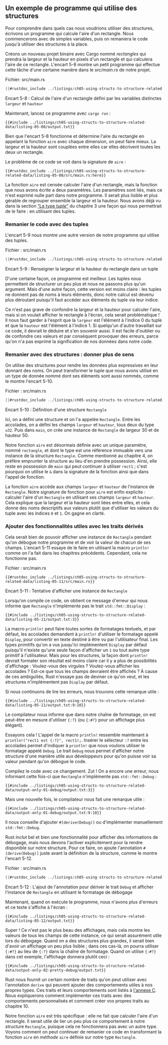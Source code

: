 <!--
## An Example Program Using Structs
-->

## Un exemple de programme qui utilise des structures

<!--
To understand when we might want to use structs, let’s write a program that
calculates the area of a rectangle. We’ll start with single variables, and then
refactor the program until we’re using structs instead.
-->

Pour comprendre dans quels cas nous voudrions utiliser des structures, écrivons
un programme qui calcule l'aire d'un rectangle. Nous commencerons avec de
simples variables, puis on remaniera le code jusqu'à utiliser des structures à
la place.

<!--
Let’s make a new binary project with Cargo called *rectangles* that will take
the width and height of a rectangle specified in pixels and calculate the area
of the rectangle. Listing 5-8 shows a short program with one way of doing
exactly that in our project’s *src/main.rs*.
-->

Créons un nouveau projet binaire avec Cargo nommé *rectangles* qui prendra la
largeur et la hauteur en pixels d'un rectangle et qui calculera l'aire de ce
rectangle. L'encart 5-8 montre un petit programme qui effectue cette tâche d'une
certaine manière dans le *src/main.rs* de notre projet.

<!--
<span class="filename">Filename: src/main.rs</span>
-->

<span class="filename">Fichier: src/main.rs</span>

<!--
```rust
{{#rustdoc_include ../listings-sources/ch05-using-structs-to-structure-related-data/listing-05-08/src/main.rs:all}}
```
-->

```rust
{{#rustdoc_include ../listings/ch05-using-structs-to-structure-related-data/listing-05-08/src/main.rs:all}}
```

<!--
<span class="caption">Listing 5-8: Calculating the area of a rectangle
specified by separate width and height variables</span>
-->

<span class="caption">Encart 5-8 : Calcul de l'aire d'un rectangle défini par
les variables distinctes `largeur` et `hauteur`</span>

<!--
Now, run this program using `cargo run`:
-->

Maintenant, lancez ce programme avec `cargo run` :

<!--
```console
{{#include ../listings-sources/ch05-using-structs-to-structure-related-data/listing-05-08/output.txt}}
```
-->

```console
{{#include ../listings/ch05-using-structs-to-structure-related-data/listing-05-08/output.txt}}
```

<!--
Even though Listing 5-8 works and figures out the area of the rectangle by
calling the `area` function with each dimension, we can do better. The width
and the height are related to each other because together they describe one
rectangle.
-->

Bien que l'encart 5-8 fonctionne et détermine l'aire du rectangle en appelant
la fonction `aire` avec chaque dimension, on peut faire mieux. La largeur et la
hauteur sont couplées entre elles car elles décrivent toutes les deux un rectangle.

<!--
The issue with this code is evident in the signature of `area`:
-->

Le problème de ce code se voit dans la signature de `aire` :

<!--
```rust,ignore
{{#rustdoc_include ../listings-sources/ch05-using-structs-to-structure-related-data/listing-05-08/src/main.rs:here}}
```
-->

```rust,ignore
{{#rustdoc_include ../listings/ch05-using-structs-to-structure-related-data/listing-05-08/src/main.rs:here}}
```

<!--
The `area` function is supposed to calculate the area of one rectangle, but the
function we wrote has two parameters. The parameters are related, but that’s
not expressed anywhere in our program. It would be more readable and more
manageable to group width and height together. We’ve already discussed one way
we might do that in [“The Tuple Type”][the-tuple-type]<!−− ignore −− > section
of Chapter 3: by using tuples.
-->

La fonction `aire` est censée calculer l'aire d'un rectangle, mais la fonction
que nous avons écrite a deux paramètres. Les paramètres sont liés, mais ce n'est
exprimé nulle part dans notre programme. Il serait plus lisible et plus gérable
de regrouper ensemble la largeur et la hauteur. Nous avons déjà vu dans la
section [“Le type *tuple*”][the-tuple-type]<!-- ignore --> du chapitre 3 une
façon qui nous permettrait de le faire : en utilisant des tuples.

<!--
### Refactoring with Tuples
-->

### Remanier le code avec des tuples

<!--
Listing 5-9 shows another version of our program that uses tuples.
-->

L'encart 5-9 nous montre une autre version de notre programme qui utilise des
tuples.

<!--
<span class="filename">Filename: src/main.rs</span>
-->

<span class="filename">Fichier : src/main.rs</span>

<!--
```rust
{{#rustdoc_include ../listings-sources/ch05-using-structs-to-structure-related-data/listing-05-09/src/main.rs}}
```
-->

```rust
{{#rustdoc_include ../listings/ch05-using-structs-to-structure-related-data/listing-05-09/src/main.rs}}
```

<!--
<span class="caption">Listing 5-9: Specifying the width and height of the
rectangle with a tuple</span>
-->

<span class="caption">Encart 5-9 : Renseigner la largeur et la hauteur du
rectangle dans un tuple</span>

<!--
In one way, this program is better. Tuples let us add a bit of structure, and
we’re now passing just one argument. But in another way, this version is less
clear: tuples don’t name their elements, so our calculation has become more
confusing because we have to index into the parts of the tuple.
-->

D'une certaine façon, ce programme est meilleur. Les tuples nous permettent de
structurer un peu plus et nous ne passons plus qu'un argument. Mais d'une autre
façon, cette version est moins claire : les tuples ne donnent pas de noms à
leurs éléments, donc notre calcul est devenu plus déroutant puisqu'il faut
accéder aux éléments du tuple via leur indice.

<!--
It doesn’t matter if we mix up width and height for the area calculation, but
if we want to draw the rectangle on the screen, it would matter! We would have
to keep in mind that `width` is the tuple index `0` and `height` is the tuple
index `1`. If someone else worked on this code, they would have to figure this
out and keep it in mind as well. It would be easy to forget or mix up these
values and cause errors, because we haven’t conveyed the meaning of our data in
our code.
-->

Ce n'est pas grave de confondre la largeur et la hauteur pour calculer l'aire,
mais si on voulait afficher le rectangle à l'écran, cela serait problématique !
Il nous faut garder à l'esprit que la `largeur` est l'élément à l'indice 0 du
tuple et que la `hauteur` est l'élément à l'indice 1. Si quelqu'un d'autre
travaillait sur ce code, il devrait le déduire et s'en souvenir aussi. Il est
facile d'oublier ou de confondre ces valeurs et par conséquent provoquer des
erreurs, parce qu'on n'a pas exprimé la signification de nos données dans notre
code.

<!--
### Refactoring with Structs: Adding More Meaning
-->

### Remanier avec des structures : donner plus de sens

<!--
We use structs to add meaning by labeling the data. We can transform the tuple
we’re using into a data type with a name for the whole as well as names for the
parts, as shown in Listing 5-10.
-->

On utilise des structures pour rendre les données plus expressives en leur
donnant des noms. On peut transformer le tuple que nous avons utilisé en un type
de donnée nommé dont ses éléments sont aussi nommés, comme le montre l'encart
5-10.

<!--
<span class="filename">Filename: src/main.rs</span>
-->

<span class="filename">Fichier : src/main.rs</span>

<!--
```rust
{{#rustdoc_include ../listings-sources/ch05-using-structs-to-structure-related-data/listing-05-10/src/main.rs}}
```
-->

```rust
{{#rustdoc_include ../listings/ch05-using-structs-to-structure-related-data/listing-05-10/src/main.rs}}
```

<!--
<span class="caption">Listing 5-10: Defining a `Rectangle` struct</span>
-->

<span class="caption">Encart 5-10 : Définition d'une structure
`Rectangle`</span>

<!--
Here we’ve defined a struct and named it `Rectangle`. Inside the curly
brackets, we defined the fields as `width` and `height`, both of which have
type `u32`. Then in `main`, we created a particular instance of `Rectangle`
that has a width of 30 and a height of 50.
-->

Ici, on a défini une structure et on l'a appelée `Rectangle`. Entre les
accolades, on a défini les champs `largeur` et `hauteur`, tous deux du type
`u32`. Puis dans `main`, on crée une instance de `Rectangle` de largeur 30 et de
hauteur 50.

<!--
Our `area` function is now defined with one parameter, which we’ve named
`rectangle`, whose type is an immutable borrow of a struct `Rectangle`
instance. As mentioned in Chapter 4, we want to borrow the struct rather than
take ownership of it. This way, `main` retains its ownership and can continue
using `rect1`, which is the reason we use the `&` in the function signature and
where we call the function.
-->

Notre fonction `aire` est désormais définie avec un unique paramètre, nommé
`rectangle`, et dont le type est une référence immuable vers une instance de la
structure `Rectangle`. Comme mentionné au chapitre 4, on préfère emprunter la
structure au lieu d'en prendre possession. Ainsi, elle reste en possession de
`main` qui peut continuer à utiliser `rect1` ; c'est pourquoi on utilise le `&`
dans la signature de la fonction ainsi que dans l'appel de fonction.

<!--
The `area` function accesses the `width` and `height` fields of the `Rectangle`
instance. Our function signature for `area` now says exactly what we mean:
calculate the area of `Rectangle`, using its `width` and `height` fields. This
conveys that the width and height are related to each other, and it gives
descriptive names to the values rather than using the tuple index values of `0`
and `1`. This is a win for clarity.
-->

La fonction `aire` accède aux champs `largeur` et `hauteur` de l'instance de
`Rectangle`. Notre signature de fonction pour `aire` est enfin explicite :
calculer l'aire d'un `Rectangle` en utilisant ses champs `largeur` et `hauteur`.
Cela explique que la largeur et la hauteur sont liées entre elles, et cela donne
des noms descriptifs aux valeurs plutôt que d'utiliser les valeurs du tuple avec
les indices `0` et `1`. On gagne en clarté.

<!--
### Adding Useful Functionality with Derived Traits
-->

### Ajouter des fonctionnalités utiles avec les traits dérivés

<!--
It’d be nice to be able to print an instance of `Rectangle` while we’re
debugging our program and see the values for all its fields. Listing 5-11 tries
using the `println!` macro as we have used in previous chapters. This won’t
work, however.
-->

Cela serait bien de pouvoir afficher une instance de `Rectangle` pendant qu'on
débogue notre programme et de voir la valeur de chacun de ses champs. L'encart
5-11 essaye de le faire en utilisant la macro `println!` comme on l'a fait
dans les chapitres précédents. Cependant, cela ne fonctionne pas.

<!--
<span class="filename">Filename: src/main.rs</span>
-->

<span class="filename">Fichier : src/main.rs</span>

<!--
```rust,ignore,does_not_compile
{{#rustdoc_include ../listings-sources/ch05-using-structs-to-structure-related-data/listing-05-11/src/main.rs}}
```
-->

```rust,ignore,does_not_compile
{{#rustdoc_include ../listings/ch05-using-structs-to-structure-related-data/listing-05-11/src/main.rs}}
```

<!--
<span class="caption">Listing 5-11: Attempting to print a `Rectangle`
instance</span>
-->

<span class="caption">Encart 5-11 : Tentative d'afficher une instance de
`Rectangle`</span>

<!--
When we compile this code, we get an error with this core message:
-->

Lorsqu'on compile ce code, on obtient ce message d'erreur qui nous informe que
`Rectangle` n'implémente pas le trait `std::fmt::Display` :

<!--
```text
{{#include ../listings-sources/ch05-using-structs-to-structure-related-data/listing-05-11/output.txt:3}}
```
-->

```text
{{#include ../listings/ch05-using-structs-to-structure-related-data/listing-05-11/output.txt:3}}
```

<!--
The `println!` macro can do many kinds of formatting, and by default, the curly
brackets tell `println!` to use formatting known as `Display`: output intended
for direct end user consumption. The primitive types we’ve seen so far
implement `Display` by default, because there’s only one way you’d want to show
a `1` or any other primitive type to a user. But with structs, the way
`println!` should format the output is less clear because there are more
display possibilities: Do you want commas or not? Do you want to print the
curly brackets? Should all the fields be shown? Due to this ambiguity, Rust
doesn’t try to guess what we want, and structs don’t have a provided
implementation of `Display`.
-->

La macro `println!` peut faire toutes sortes de formatages textuels, et par
défaut, les accolades demandent à `println!` d'utiliser le formatage appelé
`Display`, pour convertir en texte destiné à être vu par l'utilisateur final.
Les types primitifs qu'on a vus jusqu'ici implémentent `Display` par défaut
puisqu'il n'existe qu'une seule façon d'afficher un `1` ou tout autre type
primitif à l'utilisateur. Mais pour les structures, la façon dont `println!`
devrait formater son résultat est moins claire car il y a plus de possibilités
d'affichage : Voulez-vous des virgules ? Voulez-vous afficher les accolades ?
Est-ce que tous les champs devraient être affichés ? À cause de ces ambiguïtés,
Rust n'essaye pas de deviner ce qu'on veut, et les structures n'implémentent pas
`Display` par défaut.

<!--
If we continue reading the errors, we’ll find this helpful note:
-->

Si nous continuons de lire les erreurs, nous trouvons cette remarque utile :

<!--
```text
{{#include ../listings-sources/ch05-using-structs-to-structure-related-data/listing-05-11/output.txt:9:10}}
```
-->

```text
{{#include ../listings/ch05-using-structs-to-structure-related-data/listing-05-11/output.txt:9:10}}
```

Le compilateur nous informe que dans notre chaîne de formatage, on est peut-être
en mesure d'utiliser `{:?}` (ou `{:#?}` pour un affichage plus élégant).

<!--
Let’s try it! The `println!` macro call will now look like `println!("rect1 is
{:?}", rect1);`. Putting the specifier `:?` inside the curly brackets tells
`println!` we want to use an output format called `Debug`. The `Debug` trait
enables us to print our struct in a way that is useful for developers so we can
see its value while we’re debugging our code.
-->

Essayons cela ! L'appel de la macro `println!` ressemble maintenant à
`println!("rect1 est {:?}", rect1);`. Insérer le sélecteur `:?` entre les
accolades permet d'indiquer à `println!` que nous voulons utiliser le formatage
appelé `Debug`. Le trait `Debug` nous permet d'afficher notre structure d'une
manière utile aux développeurs pour qu'on puisse voir sa valeur pendant qu'on
débogue le code.

<!--
Compile the code with this change. Drat! We still get an error:
-->

Compilez le code avec ce changement. Zut ! On a encore une erreur, nous
informant cette fois-ci que `Rectangle` n'implémente pas `std::fmt::Debug` :

<!--
```text
{{#include ../listings-sources/ch05-using-structs-to-structure-related-data/output-only-01-debug/output.txt:3}}
```
-->

```text
{{#include ../listings/ch05-using-structs-to-structure-related-data/output-only-01-debug/output.txt:3}}
```

<!--
But again, the compiler gives us a helpful note:
-->

Mais une nouvelle fois, le compilateur nous fait une remarque utile :

<!--
```text
{{#include ../listings-sources/ch05-using-structs-to-structure-related-data/output-only-01-debug/output.txt:9:10}}
```
-->

```text
{{#include ../listings/ch05-using-structs-to-structure-related-data/output-only-01-debug/output.txt:9:10}}
```

Il nous conseille d'ajouter `#[derive(Debug)]` ou d'implémenter manuellement
`std::fmt::Debug`.

<!--
Rust *does* include functionality to print out debugging information, but we
have to explicitly opt in to make that functionality available for our struct.
To do that, we add the annotation `#[derive(Debug)]` just before the struct
definition, as shown in Listing 5-12.
-->

Rust *inclut* bel et bien une fonctionnalité pour afficher des informations de
débogage, mais nous devons l'activer explicitement pour la rendre disponible sur
notre structure. Pour ce faire, on ajoute l'annotation `#[derive(Debug)]` juste
avant la définition de la structure, comme le montre l'encart 5-12.

<!--
<span class="filename">Filename: src/main.rs</span>
-->

<span class="filename">Fichier : src/main.rs</span>

<!--
```rust
{{#rustdoc_include ../listings-sources/ch05-using-structs-to-structure-related-data/listing-05-12/src/main.rs}}
```
-->

```rust
{{#rustdoc_include ../listings/ch05-using-structs-to-structure-related-data/listing-05-12/src/main.rs}}
```

<!--
<span class="caption">Listing 5-12: Adding the annotation to derive the `Debug`
trait and printing the `Rectangle` instance using debug formatting</span>
-->

<span class="caption">Encart 5-12 : L'ajout de l'annotation pour dériver le
trait `Debug` et afficher l'instance de `Rectangle` en utilisant le formatage
de débogage</span>

<!--
Now when we run the program, we won’t get any errors, and we’ll see the
following output:
-->

Maintenant, quand on exécute le programme, nous n'avons plus d'erreurs et ce
texte s'affiche à l'écran :

<!--
```console
{{#include ../listings-sources/ch05-using-structs-to-structure-related-data/listing-05-12/output.txt}}
```
-->

```console
{{#include ../listings/ch05-using-structs-to-structure-related-data/listing-05-12/output.txt}}
```

<!--
Nice! It’s not the prettiest output, but it shows the values of all the fields
for this instance, which would definitely help during debugging. When we have
larger structs, it’s useful to have output that’s a bit easier to read; in
those cases, we can use `{:#?}` instead of `{:?}` in the `println!` string.
When we use the `{:#?}` style in the example, the output will look like this:
-->

Super ! Ce n'est pas le plus beau des affichages, mais cela montre les
valeurs de tous les champs de cette instance, ce qui serait assurément utile
lors du débogage. Quand on a des structures plus grandes, il serait bien d'avoir
un affichage un peu plus lisible ; dans ces cas-là, on pourra utiliser `{:#?}`
au lieu de `{:?}` dans la chaîne de formatage. Quand on utilise `{:#?}` dans cet
exemple, l'affichage donnera plutôt ceci :

<!--
```console
{{#include ../listings-sources/ch05-using-structs-to-structure-related-data/output-only-02-pretty-debug/output.txt}}
```
-->

```console
{{#include ../listings/ch05-using-structs-to-structure-related-data/output-only-02-pretty-debug/output.txt}}
```

<!--
Rust has provided a number of traits for us to use with the `derive` annotation
that can add useful behavior to our custom types. Those traits and their
behaviors are listed in [Appendix C][app-c]<!-- ignore -- >. We’ll cover how to
implement these traits with custom behavior as well as how to create your own
traits in Chapter 10.
-->

Rust nous fournit un certain nombre de traits qu'on peut utiliser avec
l'annotation `derive` qui peuvent ajouter des comportements utiles à nos propres
types. Ces traits et leurs comportements sont listés à
[l'annexe C][app-c]<!-- ignore -->. Nous expliquerons comment implémenter ces
traits avec des comportements personnalisés et comment créer vos propres traits
au chapitre 10.

<!--
Our `area` function is very specific: it only computes the area of rectangles.
It would be helpful to tie this behavior more closely to our `Rectangle`
struct, because it won’t work with any other type. Let’s look at how we can
continue to refactor this code by turning the `area` function into an `area`
*method* defined on our `Rectangle` type.
-->

Notre fonction `aire` est très spécifique : elle ne fait que calculer l'aire
d'un rectangle. Il serait utile de lier un peu plus ce comportement à notre
structure `Rectangle`, puisque cela ne fonctionnera pas avec un autre type.
Voyons comment on peut continuer de remanier ce code en transformant la fonction
`aire` en *méthode* `aire` définie sur notre type `Rectangle`.

<!--
[the-tuple-type]: ch03-02-data-types.html#the-tuple-type
[app-c]: appendix-03-derivable-traits.md
-->

[the-tuple-type]: ch03-02-data-types.html#le-type-tuple
[app-c]: appendix-03-derivable-traits.md
